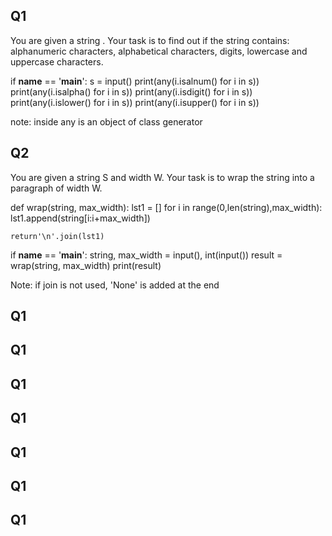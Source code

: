 ## Q1
You are given a string .
Your task is to find out if the string  contains: alphanumeric characters, alphabetical characters, digits, lowercase and uppercase characters.

if __name__ == '__main__':
    s = input()
    print(any(i.isalnum() for i in s))
    print(any(i.isalpha() for i in s))
    print(any(i.isdigit() for i in s))
    print(any(i.islower() for i in s))
    print(any(i.isupper() for i in s))
 
note: inside any is an object of class generator



## Q2

You are given a string S and width W.
Your task is to wrap the string into a paragraph of width W.

def wrap(string, max_width):
    lst1 = []
    for i in range(0,len(string),max_width):
        lst1.append(string[i:i+max_width])
        
    return'\n'.join(lst1)

if __name__ == '__main__':
    string, max_width = input(), int(input())
    result = wrap(string, max_width)
    print(result)

Note: if join is not used, 'None' is added at the end

## Q1



## Q1



## Q1



## Q1



## Q1



## Q1



## Q1
